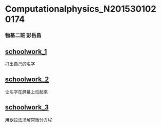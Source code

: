 # Computationalphysics_N2015301020174
### 物基二班 彭岳昌
## [schoolwork_1](https://github.com/pycll/computationalphysics_N2015301020174/blob/master/schoolwork_1.py)
打出自己的名字
## [schoolwork_2](https://github.com/pycll/computationalphysics_N2015301020174/blob/master/schoolwork_2.py)
让名字在屏幕上动起来
## [schoolwork_3](https://github.com/pycll/computationalphysics_N2015301020174/tree/master/schoolwork_3)
用欧拉法求解常微分方程
